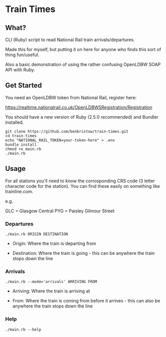 # Train Times

## What?

CLI (Ruby) script to read National Rail train arrivals/departures.

Made this for myself, but putting it on here for anyone who finds this sort of thing fun/useful.

Also a basic demonstration of using the rather confusing OpenLDBW SOAP API with Ruby.

## Get Started

You need an OpenLDBW token from National Rail, register here:

https://realtime.nationalrail.co.uk/OpenLDBWSRegistration/Registration

You should have a new version of Ruby (2.5.0 recommended) and Bundler installed.

```
git clone https://github.com/benbristow/train-times.git
cd train-times
echo "NATIONAL_RAIL_TOKEN=your-token-here" > .env
bundle install
chmod +x main.rb
./main.rb
```

## Usage

For all stations you'll need to know the corrosponding CRS code (3 letter character code for the station). You can find these easily on something like trainline.com.

e.g.

GLC = Glasgow Central
PYG = Paisley Gilmour Street

### Departures

```
./main.rb ORIGIN DESTINATION 
```

* Origin: Where the train is departing from

* Destination: Where the train is going - this can be anywhere the train stops down the line

### Arrivals

```
./main.rb --mode='arrivals' ARRIVING FROM
```

* Arriving: Where the train is arriving at

* From: Where the train is coming from before it arrives - this can also be anywhere the train stops down the line

### Help

```
./main.rb --help
```


